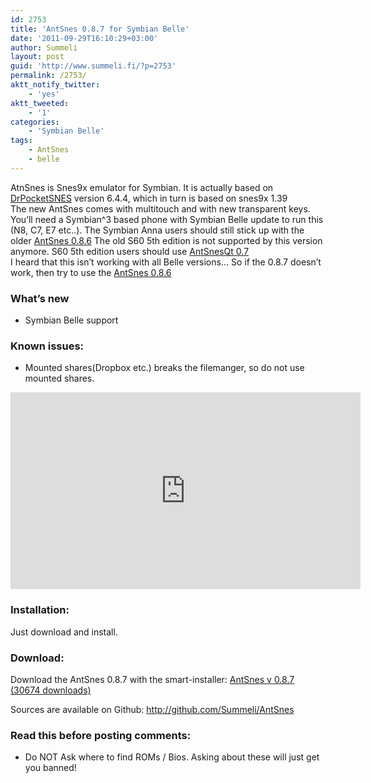 ```yaml
---
id: 2753
title: 'AntSnes 0.8.7 for Symbian Belle'
date: '2011-09-29T16:10:29+03:00'
author: Summeli
layout: post
guid: 'http://www.summeli.fi/?p=2753'
permalink: /2753/
aktt_notify_twitter:
    - 'yes'
aktt_tweeted:
    - '1'
categories:
    - 'Symbian Belle'
tags:
    - AntSnes
    - belle
---
```


AtnSnes is Snes9x emulator for Symbian. It is actually based on [DrPocketSNES](http://reesy.gp32x.de/DrPocketSnes.html "DrPocketSNES") version 6.4.4, which in turn is based on snes9x 1.39  
The new AntSnes comes with multitouch and with new transparent keys. You’ll need a Symbian^3 based phone with Symbian Belle update to run this (N8, C7, E7 etc..). The Symbian Anna users should still stick up with the older [AntSnes 0.8.6](/2581) The old S60 5th edition is not supported by this version anymore. S60 5th edition users should use [AntSnesQt 0.7](/2386)  
I heard that this isn’t working with all Belle versions… So if the 0.8.7 doesn’t work, then try to use the [AntSnes 0.8.6](/2581)  

### What’s new

- Symbian Belle support

### Known issues:   

- Mounted shares(Dropbox etc.) breaks the filemanger, so do not use mounted shares.

<iframe allow="accelerometer; autoplay; encrypted-media; gyroscope; picture-in-picture" allowfullscreen="" frameborder="0" height="315" loading="lazy" src="https://www.youtube.com/embed/eHtJpr0oKe0" width="560"></iframe>  

### Installation:   
Just download and install.  

### Download:   
Download the AntSnes 0.8.7 with the smart-installer: [ AntSnes v 0.8.7 (30674 downloads) ](/wp-content/uploads/downloads/2011/09/AntSnes_v087.sis)

Sources are available on Github: <http://github.com/Summeli/AntSnes>  

### Read this before posting comments:   
- Do NOT Ask where to find ROMs / Bios. Asking about these will just get you banned!